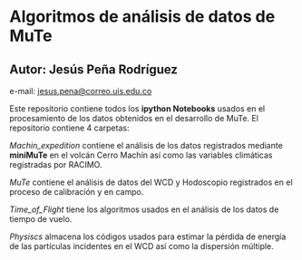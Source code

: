 # Algoritmos de análisis de datos de MuTe
## Autor: Jesús Peña Rodríguez
e-mail: jesus.pena@correo.uis.edu.co

Este repositorio contiene todos los **ipython Notebooks** usados en el procesamiento de los datos obtenidos en el desarrollo de MuTe. El repositorio contiene 4 carpetas: 

_Machin_expedition_ contiene el análisis de los datos registrados mediante **miniMuTe** en el volcán Cerro Machín así como las variables climáticas registradas por RACIMO.

_MuTe_ contiene el análisis de datos del WCD y Hodoscopio registrados en el proceso de calibración y en campo.

_Time_of_Flight_ tiene los algoritmos usados en el análisis de los datos de tiempo de vuelo. 

_Physiscs_ almacena los códigos usados para estimar la pérdida de energía de las partículas incidentes en el WCD así como la dispersión múltiple.
